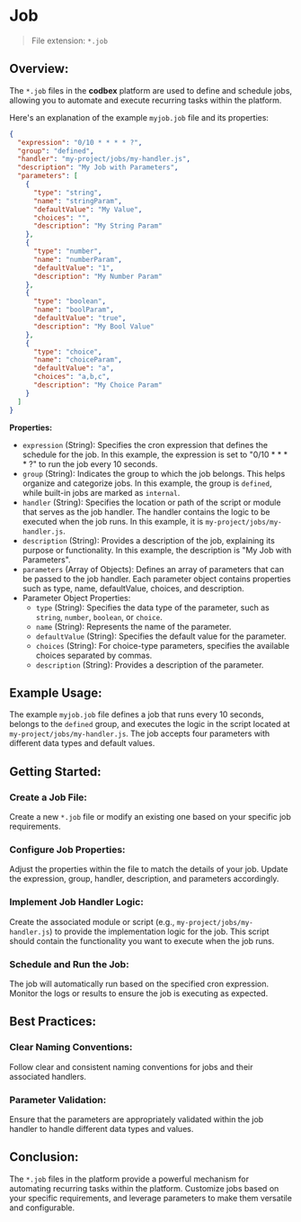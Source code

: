 # Job

> File extension: `*.job`

## Overview:

The `*.job` files in the __codbex__ platform are used to define and schedule jobs, allowing you to automate and execute recurring tasks within the platform.

Here's an explanation of the example `myjob.job` file and its properties:

```json
{
  "expression": "0/10 * * * * ?",
  "group": "defined",
  "handler": "my-project/jobs/my-handler.js",
  "description": "My Job with Parameters",
  "parameters": [
    {
      "type": "string",
      "name": "stringParam",
      "defaultValue": "My Value",
      "choices": "",
      "description": "My String Param"
    },
    {
      "type": "number",
      "name": "numberParam",
      "defaultValue": "1",
      "description": "My Number Param"
    },
    {
      "type": "boolean",
      "name": "boolParam",
      "defaultValue": "true",
      "description": "My Bool Value"
    },
    {
      "type": "choice",
      "name": "choiceParam",
      "defaultValue": "a",
      "choices": "a,b,c",
      "description": "My Choice Param"
    }
  ]
}
```

**Properties:**

* `expression` (String): Specifies the cron expression that defines the schedule for the job. In this example, the expression is set to "0/10 * * * * ?" to run the job every 10 seconds.
* `group` (String): Indicates the group to which the job belongs. This helps organize and categorize jobs. In this example, the group is `defined`, while built-in jobs are marked as `internal`.
* `handler` (String): Specifies the location or path of the script or module that serves as the job handler. The handler contains the logic to be executed when the job runs. In this example, it is `my-project/jobs/my-handler.js`.
* `description` (String): Provides a description of the job, explaining its purpose or functionality. In this example, the description is "My Job with Parameters".
* `parameters` (Array of Objects): Defines an array of parameters that can be passed to the job handler. Each parameter object contains properties such as type, name, defaultValue, choices, and description.
* Parameter Object Properties:
    * `type` (String): Specifies the data type of the parameter, such as `string`, `number`, `boolean`, or `choice`.
    * `name` (String): Represents the name of the parameter.
    * `defaultValue` (String): Specifies the default value for the parameter.
    * `choices` (String): For choice-type parameters, specifies the available choices separated by commas.
    * `description` (String): Provides a description of the parameter.

## Example Usage:

The example `myjob.job` file defines a job that runs every 10 seconds, belongs to the `defined` group, and executes the logic in the script located at `my-project/jobs/my-handler.js`. The job accepts four parameters with different data types and default values.

## Getting Started:

### Create a Job File:

Create a new `*.job` file or modify an existing one based on your specific job requirements.

### Configure Job Properties:

Adjust the properties within the file to match the details of your job. Update the expression, group, handler, description, and parameters accordingly.

### Implement Job Handler Logic:

Create the associated module or script (e.g., `my-project/jobs/my-handler.js`) to provide the implementation logic for the job. This script should contain the functionality you want to execute when the job runs.

### Schedule and Run the Job:

The job will automatically run based on the specified cron expression. Monitor the logs or results to ensure the job is executing as expected.

## Best Practices:

### Clear Naming Conventions:

Follow clear and consistent naming conventions for jobs and their associated handlers.

### Parameter Validation:

Ensure that the parameters are appropriately validated within the job handler to handle different data types and values.

## Conclusion:
The `*.job` files in the platform provide a powerful mechanism for automating recurring tasks within the platform. Customize jobs based on your specific requirements, and leverage parameters to make them versatile and configurable.
